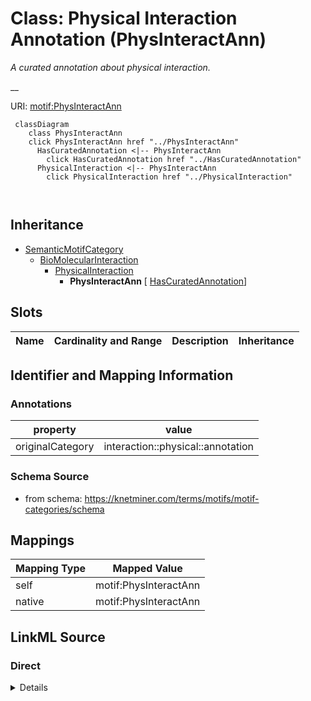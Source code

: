 

# Class: Physical Interaction Annotation (PhysInteractAnn) 


_A curated annotation about physical interaction._

__





URI: [motif:PhysInteractAnn](https://knetminer.com/terms/motifs/motif-categories/PhysInteractAnn)






```mermaid
 classDiagram
    class PhysInteractAnn
    click PhysInteractAnn href "../PhysInteractAnn"
      HasCuratedAnnotation <|-- PhysInteractAnn
        click HasCuratedAnnotation href "../HasCuratedAnnotation"
      PhysicalInteraction <|-- PhysInteractAnn
        click PhysicalInteraction href "../PhysicalInteraction"
      
      
```





## Inheritance
* [SemanticMotifCategory](SemanticMotifCategory.md)
    * [BioMolecularInteraction](BioMolecularInteraction.md)
        * [PhysicalInteraction](PhysicalInteraction.md)
            * **PhysInteractAnn** [ [HasCuratedAnnotation](HasCuratedAnnotation.md)]



## Slots

| Name | Cardinality and Range | Description | Inheritance |
| ---  | --- | --- | --- |









## Identifier and Mapping Information





### Annotations

| property | value |
| --- | --- |
| originalCategory | interaction::physical::annotation |




### Schema Source


* from schema: https://knetminer.com/terms/motifs/motif-categories/schema




## Mappings

| Mapping Type | Mapped Value |
| ---  | ---  |
| self | motif:PhysInteractAnn |
| native | motif:PhysInteractAnn |







## LinkML Source

<!-- TODO: investigate https://stackoverflow.com/questions/37606292/how-to-create-tabbed-code-blocks-in-mkdocs-or-sphinx -->

### Direct

<details>
```yaml
name: PhysInteractAnn
annotations:
  originalCategory:
    tag: originalCategory
    value: interaction::physical::annotation
description: 'A curated annotation about physical interaction.

  '
title: Physical Interaction Annotation
notes:
- 'original category no: 2.6'
from_schema: https://knetminer.com/terms/motifs/motif-categories/schema
is_a: PhysicalInteraction
mixins:
- HasCuratedAnnotation

```
</details>

### Induced

<details>
```yaml
name: PhysInteractAnn
annotations:
  originalCategory:
    tag: originalCategory
    value: interaction::physical::annotation
description: 'A curated annotation about physical interaction.

  '
title: Physical Interaction Annotation
notes:
- 'original category no: 2.6'
from_schema: https://knetminer.com/terms/motifs/motif-categories/schema
is_a: PhysicalInteraction
mixins:
- HasCuratedAnnotation

```
</details>